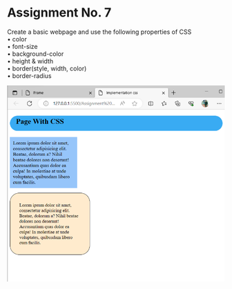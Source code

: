# Assignment No. 7

Create a basic webpage and use the following properties of CSS
<br>
• color <br>
• font-size <br>
• background-color <br>
• height & width <br>
• border(style, width, color) <br>
• border-radius

![screenshot](./basic%20css.png)